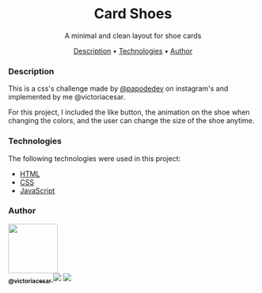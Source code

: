 <h1 align="center">Card Shoes</h1>
<p align="center">A minimal and clean layout for shoe cards</p>

<p align="center">
 <a href="#description">Description</a> •
 <a href="#technologies">Technologies</a> • 
 <a href="#author">Author</a>
</p>

### Description

<p>This is a css's challenge made by <a href="https://www.instagram.com/papodedev/">@papodedev</a> on instagram's and implemented by me @victoriacesar.</p>
<p>For this project, I included the like button, the animation on the shoe when changing the colors, and the user can change the size of the shoe anytime.</p>

### Technologies

The following technologies were used in this project:

- [HTML](https://developer.mozilla.org/pt-BR/docs/Web/HTML)
- [CSS](https://developer.mozilla.org/pt-BR/docs/Web/CSS)
- [JavaScript](https://developer.mozilla.org/pt-BR/docs/Web/JavaScript)

### Author

<a href="https://github.com/victoriacesar" rel="nofollow">
 <img src="https://avatars.githubusercontent.com/u/52262828?v=4" width="100px;" alt="" style="max-width:100%;">
 <br>
 <sub><b>@victoriacesar</b></sub>
</a>
<a>
  <img src="https://img.shields.io/badge/Gmail-D14836?style=for-the-badge&logo=gmail&logoColor=white&link=mailto:victoriacesaras@gmail.com" />
</a>
<a>
  <img src="https://img.shields.io/badge/GitHub-100000?style=for-the-badge&logo=github&logoColor=white&link=https://github.com/victoriacesar"/>
<a>
